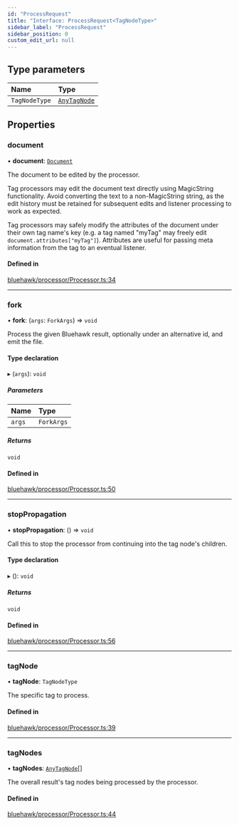 ```yaml
---
id: "ProcessRequest"
title: "Interface: ProcessRequest<TagNodeType>"
sidebar_label: "ProcessRequest"
sidebar_position: 0
custom_edit_url: null
---
```


## Type parameters

| Name | Type |
| :------ | :------ |
| `TagNodeType` | [`AnyTagNode`](../modules.md#anytagnode) |

## Properties

### document

• **document**: [`Document`](../classes/Document.md)

The document to be edited by the processor.

Tag processors may edit the document text directly using MagicString
functionality. Avoid converting the text to a non-MagicString string, as the
edit history must be retained for subsequent edits and listener processing
to work as expected.

Tag processors may safely modify the attributes of the document under
their own tag name's key (e.g. a tag named "myTag" may freely
edit `document.attributes["myTag"]`). Attributes are useful for passing
meta information from the tag to an eventual listener.

#### Defined in

[bluehawk/processor/Processor.ts:34](https://github.com/krollins-mdb/Bluehawk/blob/0886b9526801a2b31a73b01fc05e9bdcbd23c69e/src/bluehawk/processor/Processor.ts#L34)

___

### fork

• **fork**: (`args`: `ForkArgs`) => `void`

Process the given Bluehawk result, optionally under an alternative id, and
emit the file.

#### Type declaration

▸ (`args`): `void`

##### Parameters

| Name | Type |
| :------ | :------ |
| `args` | `ForkArgs` |

##### Returns

`void`

#### Defined in

[bluehawk/processor/Processor.ts:50](https://github.com/krollins-mdb/Bluehawk/blob/0886b9526801a2b31a73b01fc05e9bdcbd23c69e/src/bluehawk/processor/Processor.ts#L50)

___

### stopPropagation

• **stopPropagation**: () => `void`

Call this to stop the processor from continuing into the tag node's
children.

#### Type declaration

▸ (): `void`

##### Returns

`void`

#### Defined in

[bluehawk/processor/Processor.ts:56](https://github.com/krollins-mdb/Bluehawk/blob/0886b9526801a2b31a73b01fc05e9bdcbd23c69e/src/bluehawk/processor/Processor.ts#L56)

___

### tagNode

• **tagNode**: `TagNodeType`

The specific tag to process.

#### Defined in

[bluehawk/processor/Processor.ts:39](https://github.com/krollins-mdb/Bluehawk/blob/0886b9526801a2b31a73b01fc05e9bdcbd23c69e/src/bluehawk/processor/Processor.ts#L39)

___

### tagNodes

• **tagNodes**: [`AnyTagNode`](../modules.md#anytagnode)[]

The overall result's tag nodes being processed by the processor.

#### Defined in

[bluehawk/processor/Processor.ts:44](https://github.com/krollins-mdb/Bluehawk/blob/0886b9526801a2b31a73b01fc05e9bdcbd23c69e/src/bluehawk/processor/Processor.ts#L44)
